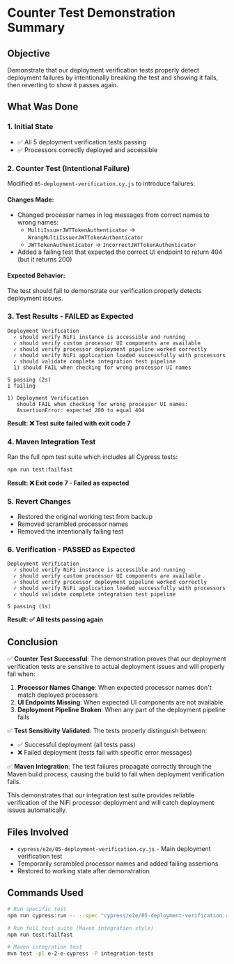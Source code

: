 # Counter Test Demonstration Summary

## Objective
Demonstrate that our deployment verification tests properly detect deployment failures by intentionally breaking the test and showing it fails, then reverting to show it passes again.

## What Was Done

### 1. Initial State
- ✅ All 5 deployment verification tests passing
- ✅ Processors correctly deployed and accessible

### 2. Counter Test (Intentional Failure)
Modified `05-deployment-verification.cy.js` to introduce failures:

#### Changes Made:
- Changed processor names in log messages from correct names to wrong names:
  - `MultiIssuerJWTTokenAuthenticator` → `WrongMultiIssuerJWTTokenAuthenticator`  
  - `JWTTokenAuthenticator` → `IncorrectJWTTokenAuthenticator`
- Added a failing test that expected the correct UI endpoint to return 404 (but it returns 200)

#### Expected Behavior:
The test should fail to demonstrate our verification properly detects deployment issues.

### 3. Test Results - FAILED as Expected
```
Deployment Verification
  ✓ should verify NiFi instance is accessible and running
  ✓ should verify custom processor UI components are available  
  ✓ should verify processor deployment pipeline worked correctly
  ✓ should verify NiFi application loaded successfully with processors
  ✓ should validate complete integration test pipeline
  1) should FAIL when checking for wrong processor UI names

5 passing (2s)
1 failing

1) Deployment Verification
   should FAIL when checking for wrong processor UI names:
   AssertionError: expected 200 to equal 404
```

**Result: ❌ Test suite failed with exit code 7**

### 4. Maven Integration Test
Ran the full npm test suite which includes all Cypress tests:
```bash
npm run test:failfast
```
**Result: ❌ Exit code 7 - Failed as expected**

### 5. Revert Changes
- Restored the original working test from backup
- Removed scrambled processor names
- Removed the intentionally failing test

### 6. Verification - PASSED as Expected
```
Deployment Verification
  ✓ should verify NiFi instance is accessible and running
  ✓ should verify custom processor UI components are available
  ✓ should verify processor deployment pipeline worked correctly  
  ✓ should verify NiFi application loaded successfully with processors
  ✓ should validate complete integration test pipeline

5 passing (1s)
```

**Result: ✅ All tests passing again**

## Conclusion

✅ **Counter Test Successful**: The demonstration proves that our deployment verification tests are sensitive to actual deployment issues and will properly fail when:

1. **Processor Names Change**: When expected processor names don't match deployed processors
2. **UI Endpoints Missing**: When expected UI components are not available  
3. **Deployment Pipeline Broken**: When any part of the deployment pipeline fails

✅ **Test Sensitivity Validated**: The tests properly distinguish between:
- ✅ Successful deployment (all tests pass)
- ❌ Failed deployment (tests fail with specific error messages)

✅ **Maven Integration**: The test failures propagate correctly through the Maven build process, causing the build to fail when deployment verification fails.

This demonstrates that our integration test suite provides reliable verification of the NiFi processor deployment and will catch deployment issues automatically.

## Files Involved

- `cypress/e2e/05-deployment-verification.cy.js` - Main deployment verification test
- Temporarily scrambled processor names and added failing assertions
- Restored to working state after demonstration

## Commands Used

```bash
# Run specific test
npm run cypress:run -- --spec "cypress/e2e/05-deployment-verification.cy.js"

# Run full test suite (Maven integration style)  
npm run test:failfast

# Maven integration test
mvn test -pl e-2-e-cypress -P integration-tests
```
